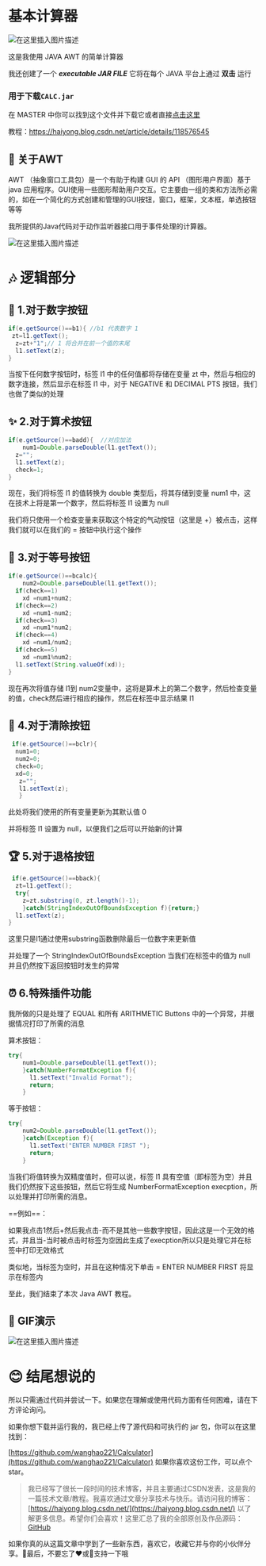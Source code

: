 # 基本计算器

![在这里插入图片描述](https://img-blog.csdnimg.cn/20210708170843775.png)

这是我使用 JAVA AWT 的简单计算器
 
  我还创建了一个 **_executable JAR FILE_** 它将在每个 JAVA 平台上通过 **双击** 运行
 
  ### 用于下载`CALC.jar`
 
在 MASTER 中你可以找到这个文件并下载它或者直接[点击这里](https://github.com/wanghao221/Calculator/blob/master/CALC.jar)
    
    
    
教程：https://haiyong.blog.csdn.net/article/details/118576545


## 🧿 关于AWT

AWT （抽象窗口工具包）是一个有助于构建 GUI 的 API （图形用户界面）基于 java 应用程序。GUI使用一些图形帮助用户交互。它主要由一组的类和方法所必需的，如在一个简化的方式创建和管理的GUI按钮，窗口，框架，文本框，单选按钮 等等

我所提供的Java代码对于动作监听器接口用于事件处理的计算器。

![在这里插入图片描述](https://img-blog.csdnimg.cn/20210708172705521.png)


# 🎶 逻辑部分
## 🏀 1.对于数字按钮

```java
if(e.getSource()==b1){ //b1 代表数字 1
 zt=l1.getText();
  z=zt+"1";// 1 将合并在前一个值的末尾
  l1.setText(z);
}
```

当按下任何数字按钮时，标签 l1 中的任何值都将存储在变量 zt 中，然后与相应的数字连接，然后显示在标签 l1 中，对于 NEGATIVE 和 DECIMAL PTS 按钮，我们也做了类似的处理

## ✨ 2.对于算术按钮

```java
if(e.getSource()==badd){  //对应加法
    num1=Double.parseDouble(l1.getText());
  z="";
  l1.setText(z);
  check=1; 
}
```

现在，我们将标签 l1 的值转换为 double 类型后，将其存储到变量 num1 中，这在技术上将是第一个数字，然后将标签 l1 设置为 null

我们将只使用一个检查变量来获取这个特定的气动按钮（这里是 +）被点击，这样我们就可以在我们的 = 按钮中执行这个操作

## 🍖 3.对于等号按钮

```java
if(e.getSource()==bcalc){          
    num2=Double.parseDouble(l1.getText());
  if(check==1)
    xd =num1+num2;
  if(check==2)
    xd =num1-num2;
  if(check==3)
    xd =num1*num2;
  if(check==4)
    xd =num1/num2; 
  if(check==5)
    xd =num1%num2;    
  l1.setText(String.valueOf(xd));
}
```

现在再次将值存储 l1到 num2变量中，这将是算术上的第二个数字，然后检查变量的值，check然后进行相应的操作，然后在标签中显示结果 l1

## 🎥 4.对于清除按钮

```java
 if(e.getSource()==bclr){
  num1=0;
  num2=0;
  check=0;
  xd=0;
   z="";
   l1.setText(z);
   } 
```

此处将我们使用的所有变量更新为其默认值 0

并将标签 l1 设置为 null，以便我们之后可以开始新的计算

## 🏆 5.对于退格按钮

```java
 if(e.getSource()==bback){  
  zt=l1.getText();
  try{
    z=zt.substring(0, zt.length()-1);
    }catch(StringIndexOutOfBoundsException f){return;}
  l1.setText(z);
}
```

这里只是l1通过使用substring函数删除最后一位数字来更新值

并处理了一个 StringIndexOutOfBoundsException 当我们在标签中的值为 null 并且仍然按下返回按钮时发生的异常

## ⏰ 6.特殊插件功能
我所做的只是处理了 EQUAL 和所有 ARITHMETIC Buttons 中的一个异常，并根据情况打印了所需的消息

算术按钮：

```java
try{
    num1=Double.parseDouble(l1.getText());
    }catch(NumberFormatException f){
      l1.setText("Invalid Format");
      return;
    }
```

等于按钮：

```java
try{
    num2=Double.parseDouble(l1.getText());
    }catch(Exception f){
      l1.setText("ENTER NUMBER FIRST ");
      return;
    }
```

当我们将值转换为双精度值时，但可以说，标签 l1 具有空值（即标签为空）并且我们仍然按下这些按钮，然后它将生成 NumberFormatException execption，所以处理并打印所需的消息。

==例如==：

如果我点击1然后+然后我点击-而不是其他一些数字按钮，因此这是一个无效的格式，并且当-当时被点击时标签为空因此生成了execption所以只是处理它并在标签中打印无效格式

类似地，当标签为空时，并且在这种情况下单击 = ENTER NUMBER FIRST 将显示在标签内

至此，我们结束了本次 Java AWT 教程。

## 🍺 GIF演示

![在这里插入图片描述](https://img-blog.csdnimg.cn/2021070817253030.gif#pic_center)

# 😊 结尾想说的
所以只需通过代码并尝试一下。如果您在理解或使用代码方面有任何困难，请在下方评论询问。

如果你想下载并运行我的，我已经上传了源代码和可执行的 jar 包，你可以在这里找到：

[https://github.com/wanghao221/Calculator](https://github.com/wanghao221/Calculator) 如果你喜欢这份工作，可以点个star。

> 我已经写了很长一段时间的技术博客，并且主要通过CSDN发表，这是我的一篇技术文章/教程。我喜欢通过文章分享技术与快乐。请访问我的博客： [https://haiyong.blog.csdn.net/](https://haiyong.blog.csdn.net/) 以了解更多信息。希望你们会喜欢！这里汇总了我的全部原创及作品源码：[GitHub](https://github.com/wanghao221/)

如果你真的从这篇文章中学到了一些新东西，喜欢它，收藏它并与你的小伙伴分享。🤗最后，不要忘了❤或📑支持一下哦
